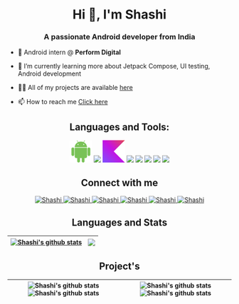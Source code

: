 <h1 align="center">Hi 👋, I'm Shashi</h1>
<h3 align="center">A passionate Android developer from India</h3>

- 🔭 Android intern @ **Perform Digital**

- 🌱 I’m currently learning more about Jetpack Compose, UI testing, Android development

- 👨‍💻 All of my projects are available [here](https://shashi-kant10.github.io/)

- 📫 How to reach me [Click here](mailto:coding.shashi@gmail.com)

<!-- ----------------------------------------------------------------------------------------------------------------------------------------->

<h2 align="center">Languages and Tools:</h2>
<p align="center">
<code><img height="50" src="https://raw.githubusercontent.com/github/explore/80688e429a7d4ef2fca1e82350fe8e3517d3494d/topics/android/android.png"></code>
<code><img height="50" src="https://freepngimg.com/download/java/5-2-java-png-clipart.png"></code>
<code><img height="50" src="https://raw.githubusercontent.com/github/explore/80688e429a7d4ef2fca1e82350fe8e3517d3494d/topics/kotlin/kotlin.png"></code>
<code><img height="50" src="https://www.vectorlogo.zone/logos/git-scm/git-scm-icon.svg"></code>
<code><img height="50" src="https://www.vectorlogo.zone/logos/firebase/firebase-icon.svg"></code>
<code><img height="50" src="https://upload.wikimedia.org/wikipedia/commons/1/18/ISO_C%2B%2B_Logo.svg"></code>
<code><img height="50" src="https://e7.pngegg.com/pngimages/724/306/png-clipart-c-logo-c-programming-language-icon-letter-c-blue-logo.png"></code>
<code><img height="50" src="https://cdn.imgbin.com/21/11/12/imgbin-mysql-logo-database-join-portable-network-graphics-table-fYjBwJzJKBWt9RtriTD0EiXZU.jpg"></code>
</p>

<!-- ----------------------------------------------------------------------------------------------------------------------------------------->

<h2 align="center">Connect with me</h2>

<p align="center">
  
 <a href="https://linkedin.com/in/shashi-kant10">
   <img alt="Shashi" src="https://img.shields.io/badge/-Shashi-blue?style=flat-square&logo=Linkedin&logoColor=white&link=https://linkedin.com/in/shashi-kant10/" />
 </a>
  
 <a href="https://dev.to/shashi10">
   <img alt="Shashi" src="https://img.shields.io/badge/-Shashi-black?style=flat-square&logo=Dev&logoColor=white&link=https://dev.to/shashi10" />
 </a>
  
 <a href="https://www.instagram.com/kt.shashi">
   <img alt="Shashi" src="https://img.shields.io/badge/-Shashi-red?style=flat-square&logo=Instagram&logoColor=white&link=https://www.instagram.com/kt.shashi/" />
 </a>

 </a>
 <a href="mailto:coding.shashi@gmail.com">
   <img alt="Shashi" src="https://img.shields.io/badge/-coding.shashi-pink?style=flat-square&logo=Gmail&logoColor=white&link=mailto:coding.shashi@gmail.com" />
 </a>
 
 <a href="https://shashi-kant10.github.io/">
   <img alt="Shashi" src="https://img.shields.io/badge/-WebsiteShashi-olive?style=flat-square&logo=Website&logoColor=white&link=https://shashi-kant10.github.io" />
 </a>
 
 <a href="https://github.com/shashi-kant10">
   <img alt="Shashi" src="https://img.shields.io/github/followers/shashi-kant10?label=follow&style=social" />
 </a>   
 
</p>

<!-- --------------------------------------------------------------------------------------------------------------------------------------- -->



<!-- --------------------------------------------------------------------------------------------------------------------------------------- -->

<h2 align="center">Languages and Stats</h2>

| <a href="https://github.com/shashi-kant10/github-readme-stats"><img align="center" src="https://github-readme-stats.vercel.app/api?username=shashi-kant10&count_private=true&theme=react&show_icons=true" alt="Shashi's github stats" /></a> | <a href="https://github.com/shashi-kant10/github-readme-stats"><img align="center" src="https://github-readme-stats.vercel.app/api/top-langs/?username=shashi-kant10&layout=compact&theme=react" /></a> |
| ------------- | ------------- |

<!-- --------------------------------------------------------------------------------------------------------------------------------------- -->   

<!-- --------------------------------------------------------------------------------------------------------------------------------------- -->   

<h2 align="center">Project's</h2>

| ![Shashi's github stats](https://github-readme-stats.vercel.app/api/pin/?username=shashi-kant10&repo=wittyape&cache_seconds=86400&theme=react) ![Shashi's github stats](https://github-readme-stats.vercel.app/api/pin/?username=shashi-kant10&repo=blog-mob&cache_seconds=86400&theme=react) | ![Shashi's github stats](https://github-readme-stats.vercel.app/api/pin/?username=shashi-kant10&repo=newsdozz&cache_seconds=86400&theme=react) ![Shashi's github stats](https://github-readme-stats.vercel.app/api/pin/?username=shashi-kant10&repo=CloudNotes&cache_seconds=86400&theme=react) | 
| ------------- | ------------- |

<!-- --------------------------------------------------------------------------------------------------------------------------------------- -->
